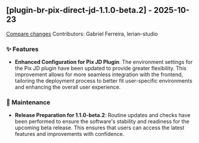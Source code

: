 ## [plugin-br-pix-direct-jd-1.1.0-beta.2] - 2025-10-23

[Compare changes](https://github.com/LerianStudio/helm/compare/plugin-br-pix-direct-jd-v1.1.0-beta.1...plugin-br-pix-direct-jd-v1.1.0-beta.2)
Contributors: Gabriel Ferreira, lerian-studio

### ✨ Features
- **Enhanced Configuration for Pix JD Plugin**: The environment settings for the Pix JD plugin have been updated to provide greater flexibility. This improvement allows for more seamless integration with the frontend, tailoring the deployment process to better fit user-specific environments and enhancing the overall user experience.

### 🔧 Maintenance
- **Release Preparation for 1.1.0-beta.2**: Routine updates and checks have been performed to ensure the software's stability and readiness for the upcoming beta release. This ensures that users can access the latest features and improvements with confidence.


